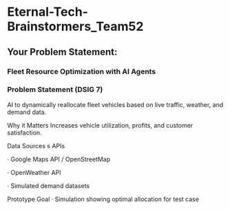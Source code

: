 # Eternal-Tech-Brainstormers_Team52
## Your Problem Statement:
### Fleet Resource Optimization with AI Agents
### Problem Statement (DSIG 7)

AI to dynamically reallocate fleet vehicles based on live traffic, weather, and demand data.

Why it Matters
Increases vehicle utilization, profits, and customer satisfaction.

Data Sources s APIs

·        Google Maps API / OpenStreetMap

·        OpenWeather API

·        Simulated demand datasets

Prototype Goal
·        Simulation showing optimal allocation for test case

